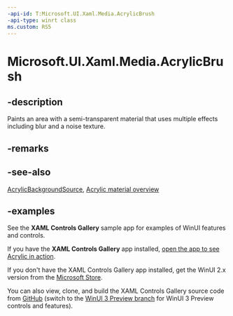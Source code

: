 ```yaml
---
-api-id: T:Microsoft.UI.Xaml.Media.AcrylicBrush
-api-type: winrt class
ms.custom: RS5
---
```

<!-- Class syntax.
public class AcrylicBrush : XamlCompositionBrushBase, XamlCompositionBrushBase
-->

# Microsoft.UI.Xaml.Media.AcrylicBrush

## -description

Paints an area with a semi-transparent material that uses multiple effects including blur and a noise texture.

## -remarks

## -see-also

[AcrylicBackgroundSource](acrylicbackgroundsource.md), [Acrylic material overview](/windows/uwp/design/style/acrylic)

## -examples

See the **XAML Controls Gallery** sample app for examples of WinUI features and controls.

If you have the **XAML Controls Gallery** app installed, [open the app to see Acrylic in action](xamlcontrolsgallery:/item/Acrylic).

If you don't have the XAML Controls Gallery app installed, get the WinUI 2.x version from the [Microsoft Store](https://www.microsoft.com/p/xaml-controls-gallery/9msvh128x2zt).

You can also view, clone, and build the XAML Controls Gallery source code from [GitHub](https://github.com/Microsoft/Xaml-Controls-Gallery) (switch to the [WinUI 3 Preview branch](https://github.com/microsoft/Xaml-Controls-Gallery/tree/winui3preview) for WinUI 3 Preview controls and features).
